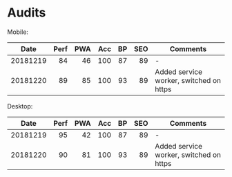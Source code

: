# Audits

Mobile:

| Date     | Perf | PWA | Acc |  BP | SEO | Comments                                |
| -------- | ---: | --: | --: | --: | --: | --------------------------------------- |
| 20181219 |   84 |  46 | 100 |  87 |  89 | -                                       |
| 20181220 |   89 |  85 | 100 |  93 |  89 | Added service worker, switched on https |

Desktop:

| Date     | Perf | PWA | Acc |  BP | SEO | Comments                                |
| -------- | ---: | --: | --: | --: | --: | --------------------------------------- |
| 20181219 |   95 |  42 | 100 |  87 |  89 | -                                       |
| 20181220 |   90 |  81 | 100 |  93 |  89 | Added service worker, switched on https |
